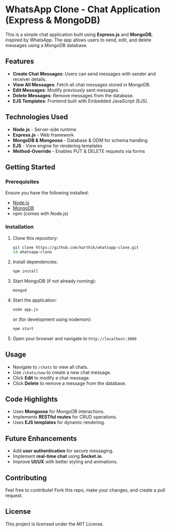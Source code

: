 # WhatsApp Clone - Chat Application (Express & MongoDB)

This is a simple chat application built using **Express.js** and **MongoDB**, inspired by WhatsApp. The app allows users to send, edit, and delete messages using a MongoDB database.

## Features
- **Create Chat Messages**: Users can send messages with sender and receiver details.
- **View All Messages**: Fetch all chat messages stored in MongoDB.
- **Edit Messages**: Modify previously sent messages.
- **Delete Messages**: Remove messages from the database.
- **EJS Templates**: Frontend built with Embedded JavaScript (EJS).

## Technologies Used
- **Node.js** - Server-side runtime
- **Express.js** - Web framework
- **MongoDB & Mongoose** - Database & ODM for schema handling
- **EJS** - View engine for rendering templates
- **Method-Override** - Enables PUT & DELETE requests via forms

## Getting Started

### Prerequisites
Ensure you have the following installed:
- [Node.js](https://nodejs.org/)
- [MongoDB](https://www.mongodb.com/)
- npm (comes with Node.js)

### Installation
1. Clone this repository:
   ```sh
   git clone https://github.com/karthik/whatsapp-clone.git
   cd whatsapp-clone
   ```
2. Install dependencies:
   ```sh
   npm install
   ```
3. Start MongoDB (if not already running):
   ```sh
   mongod
   ```
4. Start the application:
   ```sh
   node app.js
   ```
   or (for development using nodemon):
   ```sh
   npm start
   ```
5. Open your browser and navigate to `http://localhost:3000`

## Usage
- Navigate to `/chats` to view all chats.
- Use `/chats/new` to create a new chat message.
- Click **Edit** to modify a chat message.
- Click **Delete** to remove a message from the database.

## Code Highlights
- Uses **Mongoose** for MongoDB interactions.
- Implements **RESTful routes** for CRUD operations.
- Uses **EJS templates** for dynamic rendering.

## Future Enhancements
- Add **user authentication** for secure messaging.
- Implement **real-time chat** using **Socket.io**.
- Improve **UI/UX** with better styling and animations.

## Contributing
Feel free to contribute! Fork this repo, make your changes, and create a pull request.

## License
This project is licensed under the MIT License.
